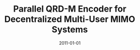 ---
title: "Parallel QRD-M Encoder for Decentralized Multi-User MIMO Systems"
collection: publications
permalink: /publication/2011-01-01-Parallel-QRD-M-Encoder-for-Decentralized-Multi-User-MIMO-Systems
date: 2011-01-01
venue: 'In the proceedings of Proceedings of IEEE International Conference on Communications, ICC 2011, Kyoto, Japan, 5-9 June, 2011'
paperurl: 'https://doi.org/10.1109/icc.2011.5963389'
citation: ' Manar Mohaisen,  David Mohaisen,  Yanhua Li,  Pengkui Luo, &quot;Parallel QRD-M Encoder for Decentralized Multi-User MIMO Systems.&quot; In the proceedings of Proceedings of IEEE International Conference on Communications, ICC 2011, Kyoto, Japan, 2011.'
---